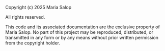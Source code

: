 Copyright (c) 2025 Maria Salop

All rights reserved.

This code and its associated documentation are the exclusive property of Maria Salop.
No part of this project may be reproduced, distributed, or transmitted in any form 
or by any means without prior written permission from the copyright holder.